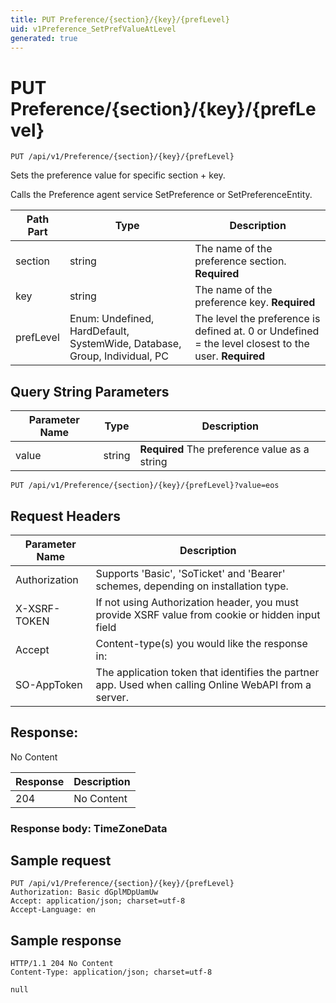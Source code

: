 ```yaml
---
title: PUT Preference/{section}/{key}/{prefLevel}
uid: v1Preference_SetPrefValueAtLevel
generated: true
---
```


# PUT Preference/{section}/{key}/{prefLevel}

```http
PUT /api/v1/Preference/{section}/{key}/{prefLevel}
```

Sets the preference value for specific section + key.


Calls the Preference agent service SetPreference or SetPreferenceEntity.





| Path Part | Type | Description |
|-----------|------|-------------|
| section | string | The name of the preference section. **Required** |
| key | string | The name of the preference key. **Required** |
| prefLevel | Enum: Undefined, HardDefault, SystemWide, Database, Group, Individual, PC | The level the preference is defined at. 0 or Undefined = the level closest to the user. **Required** |


## Query String Parameters

| Parameter Name | Type |  Description |
|----------------|------|--------------|
| value | string | **Required** The preference value as a string |

```http
PUT /api/v1/Preference/{section}/{key}/{prefLevel}?value=eos
```


## Request Headers

| Parameter Name | Description |
|----------------|-------------|
| Authorization  | Supports 'Basic', 'SoTicket' and 'Bearer' schemes, depending on installation type. |
| X-XSRF-TOKEN   | If not using Authorization header, you must provide XSRF value from cookie or hidden input field |
| Accept         | Content-type(s) you would like the response in:  |
| SO-AppToken | The application token that identifies the partner app. Used when calling Online WebAPI from a server. |


## Response:

No Content

| Response | Description |
|----------------|-------------|
| 204 | No Content |

### Response body: TimeZoneData


## Sample request

```http!
PUT /api/v1/Preference/{section}/{key}/{prefLevel}
Authorization: Basic dGplMDpUamUw
Accept: application/json; charset=utf-8
Accept-Language: en
```

## Sample response

```http_
HTTP/1.1 204 No Content
Content-Type: application/json; charset=utf-8

null
```